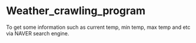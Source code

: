 # Weather_crawling_program
To get some information such as current temp, min temp, max temp and etc via NAVER search engine.
